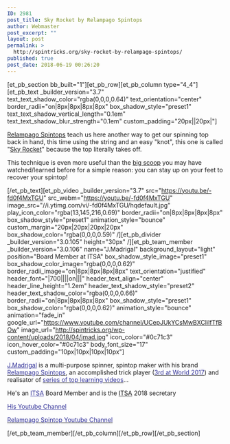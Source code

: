```yaml
---
ID: 2981
post_title: Sky Rocket by Relampago Spintops
author: Webmaster
post_excerpt: ""
layout: post
permalink: >
  http://spintricks.org/sky-rocket-by-relampago-spintops/
published: true
post_date: 2018-06-19 00:26:20
---
```

[et_pb_section bb_built="1"][et_pb_row][et_pb_column type="4_4"][et_pb_text _builder_version="3.7" text_text_shadow_color="rgba(0,0,0,0.64)" text_orientation="center" border_radii="on|8px|8px|8px|8px" box_shadow_style="preset1" text_text_shadow_vertical_length="0.1em" text_text_shadow_blur_strength="0.1em" custom_padding="20px||20px|"]

<a href="/category/other/promotional/relampago/">Relampago Spintops</a> teach us here another way to get our spinning top back in hand, this time using the string and an easy "knot", this one is called "<a href="/tag/sky-rocket">Sky Rocket</a>" because the top literally takes off.

This technique is even more useful than the <a href="/big-scoop-by-relampago-spintops/">big scoop</a> you may have watched/learned before for a simple reason: you can stay up on your feet to recover your spintop!

[/et_pb_text][et_pb_video _builder_version="3.7" src="https://youtu.be/-fd0f4MxTGU" src_webm="https://youtu.be/-fd0f4MxTGU" image_src="//i.ytimg.com/vi/-fd0f4MxTGU/hqdefault.jpg" play_icon_color="rgba(13,145,216,0.69)" border_radii="on|8px|8px|8px|8px" box_shadow_style="preset1" animation_style="bounce" custom_margin="20px|20px|20px|20px" box_shadow_color="rgba(0,0,0,0.59)" /][et_pb_divider _builder_version="3.0.105" height="30px" /][et_pb_team_member _builder_version="3.0.106" name="J.Madrigal" background_layout="light" position="Board Member at ITSA" box_shadow_style_image="preset1" box_shadow_color_image="rgba(0,0,0,0.62)" border_radii_image="on|8px|8px|8px|8px" text_orientation="justified" header_font="|700||||on|||" header_text_align="center" header_line_height="1.2em" header_text_shadow_style="preset2" header_text_shadow_color="rgba(0,0,0,0.66)" border_radii="on|8px|8px|8px|8px" box_shadow_style="preset1" box_shadow_color="rgba(0,0,0,0.62)" animation_style="bounce" animation="fade_in" google_url="https://www.youtube.com/channel/UCepJUkYCsMwBXCliIfTfBOw" image_url="http://spintricks.org/wp-content/uploads/2018/04/jmad.jpg" icon_color="#0c71c3" icon_hover_color="#0c71c3" body_font_size="17" custom_padding="10px|10px|10px|10px"]

<span style="color: #333399;"><a style="color: #333399;" href="/category/spinners/j.madrigal">J.Madrigal</a></span> is a multi-purpose spinner, spintop maker with his brand <a href="/project/relampago-spintops"><span style="color: #333399;">Relampago Spintops</span></a>, an accomplished trick player (<a href="/jose-madrigal-3-world-contest-2017/"><span style="color: #333399;">3rd at World 2017</span></a>) and realisator of <a href="/category/spinners/relampago"><span style="color: #333399;">series of top learning videos</span></a>...

He's an <span style="color: #333399;"><a style="color: #333399;" href="http://spintricks.org/international-top-spinners-association/">ITSA</a></span> Board Member and is the <a href="http://spintricks.org/international-top-spinners-association/">ITSA</a> 2018 secretary

<span style="color: #333399;"><a style="color: #333399;" href="https://www.youtube.com/channel/UCvX-fbtbk9n4v0vmFgYdDUg">His Youtube Channel</a></span>

<a href="https://www.youtube.com/channel/UCepJUkYCsMwBXCliIfTfBOw"><span style="color: #333399;">Relampago Spintop Youtube Channel</span></a>

[/et_pb_team_member][/et_pb_column][/et_pb_row][/et_pb_section]